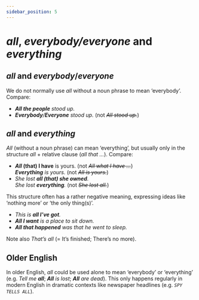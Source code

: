 ```yaml
---
sidebar_position: 5
---
```


# *all*, *everybody/everyone* and *everything*

## *all* and *everybody*/*everyone*

We do not normally use *all* without a noun phrase to mean ‘everybody’. Compare:

- ***All the people** stood up.*
- ***Everybody**/**Everyone** stood up.* (not *~~*All* stood up.~~*)

## *all* and *everything*

*All* (without a noun phrase) can mean ‘everything’, but usually only in the structure *all* + relative clause (*all that …*). Compare:

- ***All* (that) I have** is yours. (not *~~*All what* I have …~~*)  
  ***Everything** is yours.* (not *~~*All* is yours.~~*)
- *She lost **all (that) she owned**.*  
  *She lost **everything**.* (not *~~She lost *all*.~~*)

This structure often has a rather negative meaning, expressing ideas like ‘nothing more’ or ‘the only thing(s)’.

- *This is **all I’ve got**.*
- ***All I want** is a place to sit down.*
- ***All that happened** was that he went to sleep.*

Note also *That’s all* (= It’s finished; There’s no more).

## Older English

In older English, *all* could be used alone to mean ‘everybody’ or ‘everything’ (e.g. *Tell me **all***; ***All** is lost*; ***All** are dead*). This only happens regularly in modern English in dramatic contexts like newspaper headlines (e.g. *``SPY TELLS ALL``*).
